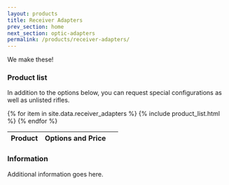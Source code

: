 ```yaml
---
layout: products
title: Receiver Adapters
prev_section: home
next_section: optic-adapters
permalink: /products/receiver-adapters/
---
```


We make these!

### Product list

In addition to the options below, you can request special configurations as well as unlisted rifles.

<div class="mobile-side-scroller">

<table>
  <thead>
    <tr>
      <th>Product</th>
      <th><span class="option">Options</span> and <span class="price">Price</span></th>
      <th>&nbsp;</th>
    </tr>
  </thead>
  <tbody>
{% for item in site.data.receiver_adapters %}
  {% include product_list.html %}
{% endfor %}

  </tbody>
</table>
</div>

### Information

Additional information goes here.
